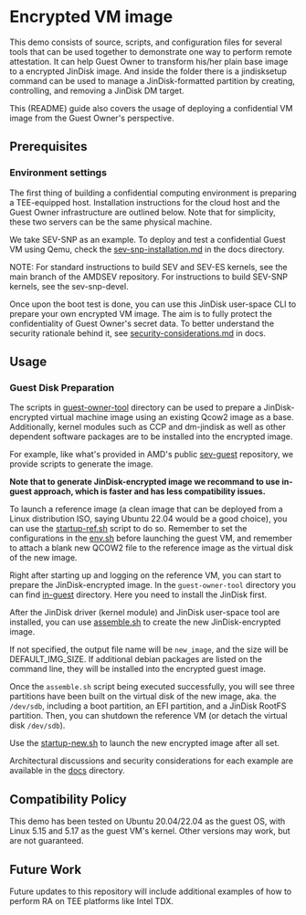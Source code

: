 # Encrypted VM image

This demo consists of source, scripts, and configuration files for several tools that can be used together to demonstrate one way to perform remote attestation. It can help Guest Owner to transform his/her plain base image to a encrypted JinDisk image. And inside the folder there is a jindisksetup command can be used to manage a JinDisk-formatted partition by creating, controlling, and removing a JinDisk DM target.

This (README) guide also covers the usage of deploying a confidential VM image from the Guest Owner's perspective. 

## Prerequisites

### Environment settings

The first thing of building a confidential computing environment is preparing a TEE-equipped host. Installation instructions for the cloud host and the Guest Owner infrastructure are outlined below. Note that for simplicity, these two servers can be the same physical machine.

We take SEV-SNP as an example. To deploy and test a confidential Guest VM using Qemu, check the [sev-snp-installation.md](../docs/sev-snp-installation.md) in the docs directory.

NOTE: For standard instructions to build SEV and SEV-ES kernels, see the main branch of the AMDSEV repository. For instructions to build SEV-SNP kernels, see the sev-snp-devel.

Once upon the boot test is done, you can use this JinDisk user-space CLI to prepare your own encrypted VM image. The aim is to fully protect the confidentiality of Guest Owner's secret data. To better understand the security rationale behind it, see [security-considerations.md](../docs/security-considerations.md) in docs.

## Usage

### Guest Disk Preparation

The scripts in [guest-owner-tool](./guest-owner-tool/) directory can be used to prepare a JinDisk-encrypted virtual machine image using an existing Qcow2 image as a base. Additionally, kernel modules such as CCP and dm-jindisk as well as other dependent software packages are to be installed into the encrypted image. 

For example, like what's provided in AMD's public [sev-guest](https://github.com/AMDESE/sev-guest) repository, we provide scripts to generate the image.

**Note that to generate JinDisk-encrypted image we recommand to use in-guest approach, which is faster and has less compatibility issues.**

To launch a reference image (a clean image that can be deployed from a Linux distribution ISO, saying Ubuntu 22.04 would be a good choice), you can use the [startup-ref.sh](./guest-owner-tool/startup-ref.sh) script to do so. Remember to set the configurations in the [env.sh](./guest-owner-tool/env.sh) before launching the guest VM, and remember to attach a blank new QCOW2 file to the reference image as the virtual disk of the new image.

Right after starting up and logging on the reference VM, you can start to prepare the JinDisk-encrypted image. In the `guest-owner-tool`  directory you can find [in-guest](./guest-owner-tool/in-guest/) directory. Here you need to install the JinDisk first.

After the JinDisk driver (kernel module) and JinDisk user-space tool are installed, you can use [assemble.sh](./guest-owner-tool/in-guest/assemble.sh) to create the new JinDisk-encrypted image.

If not specified, the output file name will be `new_image`, and the size will be DEFAULT_IMG_SIZE. If additional debian packages are listed on the command line, they will be installed into the encrypted guest image.

Once the `assemble.sh` script being executed successfully, you will see three partitions have been built on the virtual disk of the new image, aka. the `/dev/sdb`, including a boot partition, an EFI partition, and a JinDisk RootFS partition. Then, you can shutdown the reference VM (or detach the virtual disk `/dev/sdb`).

Use the [startup-new.sh](./guest-owner-tool/startup-new.sh) to launch the new encrypted image after all set.

Architectural discussions and security considerations for each example are available in the [docs](../docs/) directory. 


## Compatibility Policy

This demo has been tested on Ubuntu 20.04/22.04 as the guest OS, with Linux 5.15 and 5.17 as the guest VM's kernel. Other versions may work, but are not guaranteed.


## Future Work

Future updates to this repository will include additional examples of how to perform RA on TEE platforms like Intel TDX.

